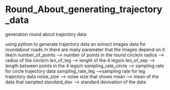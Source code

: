 # Round_About_generating_trajectory_data
generation round about trajectory data

using python to generate trajectory data an extract images data for roundabout roads  /n
there are many parameter that the images depend on it like/n
number_of_points --> number of points in the round circle/n
radius --> radius of the circle/n
len_of_leg --> lenght of the 4 legs/n
len_of_sep --> length between points in the 4 legs/n
sampling_rate_circle --> sampling rate for circle trajectory data
sampling_rate_leg -->sampling rate for leg trajectory data
noise_size --> noise size that shows
mean --> mean of the data that sampled 
standard_dev --> standard devivation of the data
